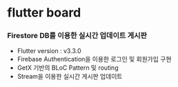 # flutter board
### Firestore DB를 이용한 실시간 업데이트 게시판
- Flutter version : v3.3.0
- Firebase Authentication을 이용한 로그인 및 회원가입 구현
- GetX 기반의 BLoC Pattern 및 routing
- Stream을 이용한 실시간 게시판 업데이트


